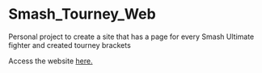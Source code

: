 # Smash_Tourney_Web
Personal project to create a site that has a page for every Smash Ultimate fighter and created tourney brackets

Access the website [here.](https://smashtourney.netlify.com/)
